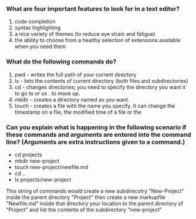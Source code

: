 
### What are four important features to look for in a text editor?

1. code completion
2. syntax highlighting 
3. a nice variety of themes (to reduce eye strain and fatigue)
4. the ability to choose from a healthy selection of extensions available when you need them


### What do the following commands do?

1. pwd - writes the full path of your current directory
2. ls - lists the contents of current directory (both files and subdirectories)
3. cd - changes directories; you need to specify the directory you want it to go to or us . to move up.
4. mkdir - creates a directory named as you want.
5. touch - creates a file with the name you specify. It can change the timestamp on a file, the modified time of a file or the 


### Can you explain what is happening in the following scenario if these commands and arguments are entered into the command line? (Arguments are extra instructions given to a command.)

- cd projects
- mkdir new-project
- touch new-project/newfile.md
- cd ..
- ls projects/new-project

This string of commands would create a new subdirecotry "New-Project" inside the parent directory "Project" then create a new markupfile "Newfile.md" inside that directory your location to the parent directory of "Project" and list the contents of the subdirectory "new-project"
